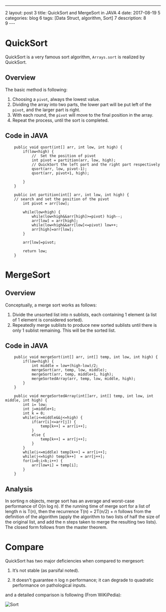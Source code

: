 ---
2	layout: post
3	title: QuickSort and MergeSort in JAVA
4	date: 2017-08-19
5	categories: blog
6	tags: [Data Struct, algorithm, Sort]
7	description: 
8	
9	---

# QuickSort
QuickSort is a very famous sort algorithm, `Arrays.sort` is realized by QuickSort.

## Overview

The basic method is following:
1. Choosing a `pivot`, always the lowest value.
2. Dividing the array into two parts, the lower part will be put left of the `pivot`, and the larger part is right.
3. With each round, the `pivot` will move to the final position in the array.
4. Repeat the process, until the sort is completed.
 
## Code in JAVA

```
	public void qsort(int[] arr, int low, int high) {
		if(low<high) {
			//	Set the position of pivot
			int pivot = partition(arr, low, high);
            // QuickSort the left part and the right part respectively
			qsort(arr, low, pivot-1);
			qsort(arr, pivot+1, high);
			
		}
	}
	
	public int partition(int[] arr, int low, int high) {
	// search and set the position of the pivot
		int pivot = arr[low];
		
		while(low<high) {
			while(low<high&&arr[high]>=pivot) high--;
			arr[low] = arr[high];
			while(low<high&&arr[low]<=pivot) low++;
			arr[high]=arr[low];
		}
		
		arr[low]=pivot;
		
		return low;
	}
```

# MergeSort

## Overview

Conceptually, a merge sort works as follows:

1. Divide the unsorted list into n sublists, each containing 1 element (a list of 1 element is considered sorted).
2. Repeatedly merge sublists to produce new sorted sublists until there is only 1 sublist remaining. This will be the sorted list.

## Code in JAVA

```
	public void mergeSort(int[] arr, int[] temp, int low, int high) {
		if(low<high) {
			int middle = low+(high-low)/2;
			mergeSort(arr, temp, low, middle);
			mergeSort(arr, temp, middle+1, high);
			mergeSortedArray(arr, temp, low, middle, high);
		}
	}
	
	public void mergeSortedArray(int[]arr, int[] temp, int low, int middle, int high) {
		int i= low;
		int j=middle+1;
		int k = 0;
		while(i<=middle&&j<=high) {
			if(arr[i]<=arr[j]) {
				temp[k++] = arr[i++];
			}
			else {
				temp[k++] = arr[j++];
			}
		}
		while(i<=middle) temp[k++] = arr[i++];
		while(j<=high) temp[k++]  = arr[j++];
		for(i=0;i<k;i++) {
			arr[low+i] = temp[i];
		}
	}
```

## Analysis

In sorting n objects, merge sort has an average and worst-case performance of O(n log n). If the running time of merge sort for a list of length n is T(n), then the recurrence T(n) = 2T(n/2) + n follows from the definition of the algorithm (apply the algorithm to two lists of half the size of the original list, and add the n steps taken to merge the resulting two lists). The closed form follows from the master theorem.

# Compare

QuickSort has two major deficiencies when compared to mergesort:

1. It’s not stable (as parsifal noted).

2. It doesn’t guarantee n log n performance; it can degrade to quadratic performance on pathological inputs.

and a detailed comparison is following
(From WiKiPedia):

![Sort](https://raw.githubusercontent.com/tumaolin94/tumaolin94.github.io/master/img/sort.jpg)
